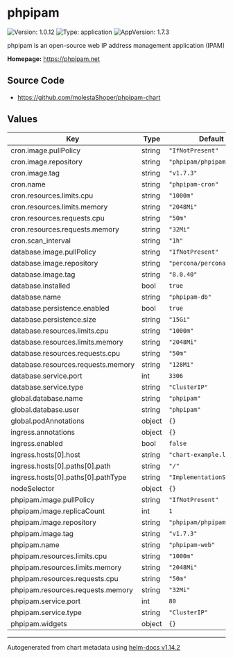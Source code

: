 # phpipam

![Version: 1.0.12](https://img.shields.io/badge/Version-1.0.12-informational?style=flat-square) ![Type: application](https://img.shields.io/badge/Type-application-informational?style=flat-square) ![AppVersion: 1.7.3](https://img.shields.io/badge/AppVersion-1.7.3-informational?style=flat-square)

phpipam is an open-source web IP address management application (IPAM)

**Homepage:** <https://phpipam.net>

## Source Code

* <https://github.com/molestaShoper/phpipam-chart>

## Values

| Key | Type | Default | Description |
|-----|------|---------|-------------|
| cron.image.pullPolicy | string | `"IfNotPresent"` |  |
| cron.image.repository | string | `"phpipam/phpipam-cron"` |  |
| cron.image.tag | string | `"v1.7.3"` |  |
| cron.name | string | `"phpipam-cron"` |  |
| cron.resources.limits.cpu | string | `"1000m"` |  |
| cron.resources.limits.memory | string | `"2048Mi"` |  |
| cron.resources.requests.cpu | string | `"50m"` |  |
| cron.resources.requests.memory | string | `"32Mi"` |  |
| cron.scan_interval | string | `"1h"` |  |
| database.image.pullPolicy | string | `"IfNotPresent"` |  |
| database.image.repository | string | `"percona/percona-server"` |  |
| database.image.tag | string | `"8.0.40"` |  |
| database.installed | bool | `true` |  |
| database.name | string | `"phpipam-db"` |  |
| database.persistence.enabled | bool | `true` |  |
| database.persistence.size | string | `"15Gi"` |  |
| database.resources.limits.cpu | string | `"1000m"` |  |
| database.resources.limits.memory | string | `"2048Mi"` |  |
| database.resources.requests.cpu | string | `"50m"` |  |
| database.resources.requests.memory | string | `"128Mi"` |  |
| database.service.port | int | `3306` |  |
| database.service.type | string | `"ClusterIP"` |  |
| global.database.name | string | `"phpipam"` |  |
| global.database.user | string | `"phpipam"` |  |
| global.podAnnotations | object | `{}` |  |
| ingress.annotations | object | `{}` |  |
| ingress.enabled | bool | `false` |  |
| ingress.hosts[0].host | string | `"chart-example.local"` |  |
| ingress.hosts[0].paths[0].path | string | `"/"` |  |
| ingress.hosts[0].paths[0].pathType | string | `"ImplementationSpecific"` |  |
| nodeSelector | object | `{}` |  |
| phpipam.image.pullPolicy | string | `"IfNotPresent"` |  |
| phpipam.image.replicaCount | int | `1` |  |
| phpipam.image.repository | string | `"phpipam/phpipam-www"` |  |
| phpipam.image.tag | string | `"v1.7.3"` |  |
| phpipam.name | string | `"phpipam-web"` |  |
| phpipam.resources.limits.cpu | string | `"1000m"` |  |
| phpipam.resources.limits.memory | string | `"2048Mi"` |  |
| phpipam.resources.requests.cpu | string | `"50m"` |  |
| phpipam.resources.requests.memory | string | `"32Mi"` |  |
| phpipam.service.port | int | `80` |  |
| phpipam.service.type | string | `"ClusterIP"` |  |
| phpipam.widgets | object | `{}` |  |

----------------------------------------------
Autogenerated from chart metadata using [helm-docs v1.14.2](https://github.com/norwoodj/helm-docs/releases/v1.14.2)
